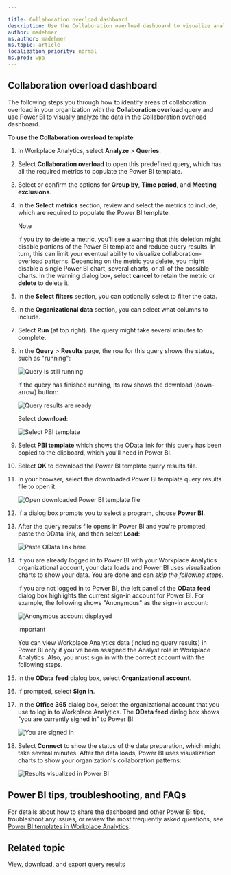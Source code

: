 ```yaml
---

title: Collaboration overload dashboard
description: Use the Collaboration overload dashboard to visualize analyze Workplace Analytics data in Power BI
author: madehmer
ms.author: madehmer
ms.topic: article
localization_priority: normal 
ms.prod: wpa
---
```



## Collaboration overload dashboard

The following steps you through how to identify areas of collaboration overload in your organization with the **Collaboration overload** query and use Power BI to visually analyze the data in the Collaboration overload dashboard.

**To use the Collaboration overload template**

1. In Workplace Analytics, select **Analyze** > **Queries**.
2. Select **Collaboration overload** to open this predefined query, which has all the required metrics to populate the Power BI template.
3. Select or confirm the options for **Group by**, **Time period**, and **Meeting exclusions**.
4. In the **Select metrics** section, review and select the metrics to include, which are required to populate the Power BI template.

   > [!Note]
   > If you try to delete a metric, you'll see a warning that this deletion might disable portions of the Power BI template and reduce query results. In turn, this can limit your eventual ability to visualize collaboration-overload patterns. Depending on the metric you delete, you might disable a single Power BI chart, several charts, or all of the possible charts. In the warning dialog box, select **cancel** to retain the metric or **delete** to delete it.

5. In the **Select filters** section, you can optionally select to filter the data.
6. In the **Organizational data** section, you can select what columns to include.
7. Select **Run** (at top right). The query might take several minutes to complete.
8. In the **Query** > **Results** page, the row for this query shows the status, such as "running":

   ![Query is still running](../Images/WpA/tutorials/query-running.png)

   If the query has finished running, its row shows the download (down-arrow) button:

   ![Query results are ready](../Images/WpA/tutorials/query-results-done.png)

    Select **download**:

   ![Select PBI template](../Images/WpA/tutorials/pbi-templates-03.png)

9. Select **PBI template** which shows the OData link for this query has been copied to the clipboard, which you'll need in Power BI.
10. Select **OK** to download the Power BI template query results file.
11. In your browser, select the downloaded Power BI template query results file to open it:

    ![Open downloaded Power BI template file](../Images/WpA/tutorials/pbi-templates-05.png)

11. If a dialog box prompts you to select a program, choose **Power BI**.
12. After the query results file opens in Power BI and you're prompted, paste the OData link, and then select **Load**:

    ![Paste OData link here](../Images/WpA/tutorials/pbi-templates-07.png)

13. If you are already logged in to Power BI with your Workplace Analytics organizational account, your data loads and Power BI uses visualization charts to show your data. You are done and can _skip the following steps_.

    If you are not logged in to Power BI, the left panel of the **OData feed** dialog box highlights the current sign-in account for Power BI. For example, the following shows "Anonymous" as the sign-in account:

    ![Anonymous account displayed](../Images/WpA/tutorials/anon-access-to-pbi.png)

    > [!Important]
    > You can view Workplace Analytics data (including query results) in Power BI only if you've been assigned the Analyst role in Workplace Analytics. Also, you must sign in with the correct account with the following steps.

14. In the **OData feed** dialog box, select **Organizational account**.
15. If prompted, select **Sign in**.
16. In the **Office 365** dialog box, select the organizational account that you use to log in to Workplace Analytics. The **OData feed** dialog box shows "you are currently signed in" to Power BI:

    ![You are signed in](../Images/WpA/tutorials/you-are-signed-in.png)

17. Select **Connect** to show the status of the data preparation, which might take several minutes. After the data loads, Power BI uses visualization charts to show your organization's collaboration patterns:

    ![Results visualized in Power BI](../Images/WpA/tutorials/pbi-templates-08a.png)

## Power BI tips, troubleshooting, and FAQs

For details about how to share the dashboard and other Power BI tips, troubleshoot any issues, or review the most frequently asked questions, see [Power BI templates in Workplace Analytics](../tutorials/power-bi-templates.md).

## Related topic

[View, download, and export query results](../use/view-download-and-export-query-results.md)

